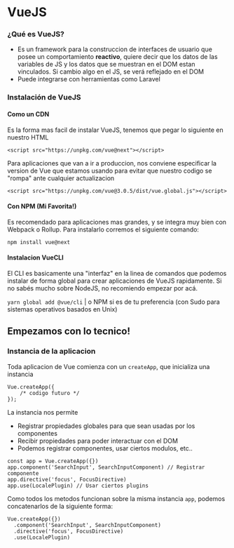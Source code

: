 # VueJS

### ¿Qué es VueJS?
* Es un framework para la construccion de interfaces de usuario que posee un comportamiento **reactivo**, quiere decir que los datos de las variables de JS y los datos que se muestran en el DOM estan vinculados. Si cambio algo en el JS, se verá reflejado en el DOM 
* Puede integrarse con herramientas como Laravel

### Instalación de VueJS

#### Como un CDN
Es la forma mas facil de instalar VueJS, tenemos que pegar lo siguiente en nuestro HTML 

`<script src="https://unpkg.com/vue@next"></script>`

Para aplicaciones que van a ir a produccion, nos conviene especificar la version de Vue que estamos usando para evitar que nuestro codigo se "rompa" ante cualquier actualizacion

`<script src="https://unpkg.com/vue@3.0.5/dist/vue.global.js"></script>` 

#### Con NPM (Mi Favorita!)

Es recomendado para aplicaciones mas grandes, y se integra muy bien con Webpack o Rollup. Para instalarlo corremos el siguiente comando:

`npm install vue@next` 

#### Instalacion VueCLI
El CLI es basicamente una "interfaz" en la linea de comandos que podemos instalar de forma global para crear aplicaciones de VueJS rapidamente. Si no sabés mucho sobre NodeJS, no recomiendo empezar por acá.

`yarn global add @vue/cli` | o NPM si es de tu preferencia (con Sudo para sistemas operativos basados en Unix)

## Empezamos con lo tecnico!

### Instancia de la aplicacion
Toda aplicacion de Vue comienza con un `createApp`, que inicializa una instancia

```
Vue.createApp({
	/* codigo futuro */
});
```

La instancia nos permite
* Registrar propiedades globales para que sean usadas por los componentes
* Recibir propiedades para poder interactuar con el DOM
* Podemos registrar componentes, usar ciertos modulos, etc.. 

```
const app = Vue.createApp({})
app.component('SearchInput', SearchInputComponent) // Registrar componente
app.directive('focus', FocusDirective) 
app.use(LocalePlugin) // Usar ciertos plugins
```

Como todos los metodos funcionan sobre la misma instancia `app`, podemos concatenarlos de la siguiente forma:

```
Vue.createApp({})
  .component('SearchInput', SearchInputComponent)
  .directive('focus', FocusDirective)
  .use(LocalePlugin)
```